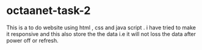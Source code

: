 # octaanet-task-2
This is a to do website using html , css and java script . i have tried to make it responsive and this also store the the data i.e it will not loss the data after power off or refresh.
